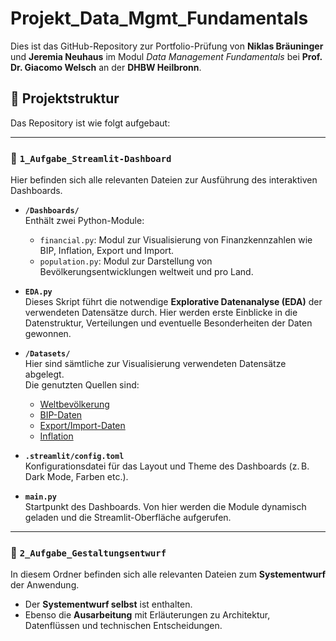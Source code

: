 # Projekt_Data_Mgmt_Fundamentals

Dies ist das GitHub-Repository zur Portfolio-Prüfung von **Niklas Bräuninger** und **Jeremia Neuhaus** im Modul *Data Management Fundamentals* bei **Prof. Dr. Giacomo Welsch** an der **DHBW Heilbronn**.

## 🔧 Projektstruktur

Das Repository ist wie folgt aufgebaut:

---

### 📁 `1_Aufgabe_Streamlit-Dashboard`

Hier befinden sich alle relevanten Dateien zur Ausführung des interaktiven Dashboards.

- **`/Dashboards/`**  
  Enthält zwei Python-Module:
  - `financial.py`: Modul zur Visualisierung von Finanzkennzahlen wie BIP, Inflation, Export und Import.
  - `population.py`: Modul zur Darstellung von Bevölkerungsentwicklungen weltweit und pro Land.

- **`EDA.py`**  
  Dieses Skript führt die notwendige **Explorative Datenanalyse (EDA)** der verwendeten Datensätze durch. Hier werden erste Einblicke in die Datenstruktur, Verteilungen und eventuelle Besonderheiten der Daten gewonnen.

- **`/Datasets/`**  
  Hier sind sämtliche zur Visualisierung verwendeten Datensätze abgelegt.  
  Die genutzten Quellen sind:
  - [Weltbevölkerung](https://www.kaggle.com/datasets/iamsouravbanerjee/world-population-dataset)
  - [BIP-Daten](https://www.kaggle.com/datasets/samratkumardey/world-economic-data)
  - [Export/Import-Daten](https://www.kaggle.com/datasets/whenamancodes/34-years-world-export-and-import-dataset)
  - [Inflation](https://www.kaggle.com/datasets/jainilcoder/global-inflation-rate)

- **`.streamlit/config.toml`**  
  Konfigurationsdatei für das Layout und Theme des Dashboards (z. B. Dark Mode, Farben etc.).

- **`main.py`**  
  Startpunkt des Dashboards. Von hier werden die Module dynamisch geladen und die Streamlit-Oberfläche aufgerufen.

---

### 📁 `2_Aufgabe_Gestaltungsentwurf`

In diesem Ordner befinden sich alle relevanten Dateien zum **Systementwurf** der Anwendung.

- Der **Systementwurf selbst** ist enthalten.
- Ebenso die **Ausarbeitung** mit Erläuterungen zu Architektur, Datenflüssen und technischen Entscheidungen.
